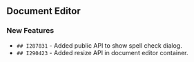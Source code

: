 ##  Document Editor

###    New Features
 
- `## I287831` - Added public API to show spell check dialog.
- `## I290423` - Added resize API in document editor container.
